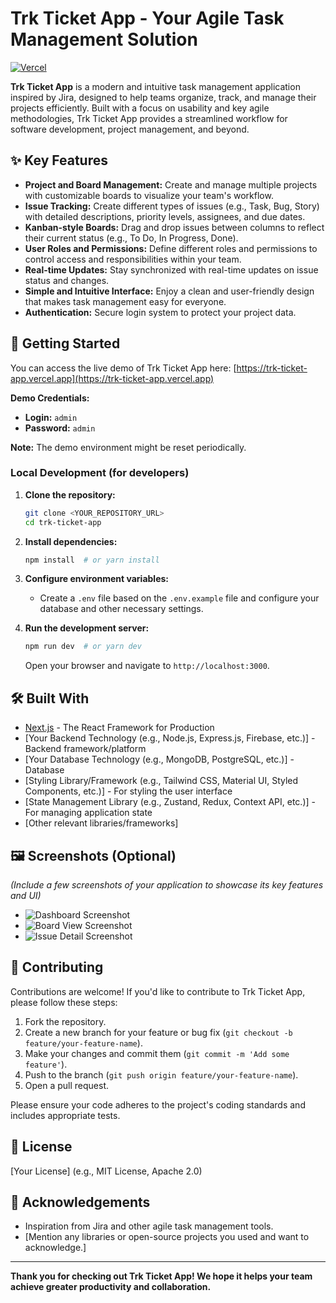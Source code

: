 # Trk Ticket App - Your Agile Task Management Solution

[![Vercel](https://vercel.com/button)](https://trk-ticket-app.vercel.app)

**Trk Ticket App** is a modern and intuitive task management application inspired by Jira, designed to help teams organize, track, and manage their projects efficiently. Built with a focus on usability and key agile methodologies, Trk Ticket App provides a streamlined workflow for software development, project management, and beyond.

## ✨ Key Features






* **Project and Board Management:** Create and manage multiple projects with customizable boards to visualize your team's workflow.
* **Issue Tracking:** Create different types of issues (e.g., Task, Bug, Story) with detailed descriptions, priority levels, assignees, and due dates.
* **Kanban-style Boards:** Drag and drop issues between columns to reflect their current status (e.g., To Do, In Progress, Done).
* **User Roles and Permissions:** Define different roles and permissions to control access and responsibilities within your team.
* **Real-time Updates:** Stay synchronized with real-time updates on issue status and changes.
* **Simple and Intuitive Interface:** Enjoy a clean and user-friendly design that makes task management easy for everyone.
* **Authentication:** Secure login system to protect your project data.

## 🚀 Getting Started

You can access the live demo of Trk Ticket App here: [https://trk-ticket-app.vercel.app](https://trk-ticket-app.vercel.app)

**Demo Credentials:**

* **Login:** `admin`
* **Password:** `admin`

**Note:** The demo environment might be reset periodically.

### Local Development (for developers)

1.  **Clone the repository:**
    ```bash
    git clone <YOUR_REPOSITORY_URL>
    cd trk-ticket-app
    ```

2.  **Install dependencies:**
    ```bash
    npm install  # or yarn install
    ```

3.  **Configure environment variables:**
    * Create a `.env` file based on the `.env.example` file and configure your database and other necessary settings.

4.  **Run the development server:**
    ```bash
    npm run dev  # or yarn dev
    ```

    Open your browser and navigate to `http://localhost:3000`.

## 🛠️ Built With

* [Next.js](https://nextjs.org/) - The React Framework for Production
* [Your Backend Technology (e.g., Node.js, Express.js, Firebase, etc.)] - Backend framework/platform
* [Your Database Technology (e.g., MongoDB, PostgreSQL, etc.)] - Database
* [Styling Library/Framework (e.g., Tailwind CSS, Material UI, Styled Components, etc.)] - For styling the user interface
* [State Management Library (e.g., Zustand, Redux, Context API, etc.)] - For managing application state
* [Other relevant libraries/frameworks]

## 🖼️ Screenshots (Optional)

*(Include a few screenshots of your application to showcase its key features and UI)*

* ![Dashboard Screenshot](link-to-your-screenshot-1.png)
* ![Board View Screenshot](link-to-your-screenshot-2.png)
* ![Issue Detail Screenshot](link-to-your-screenshot-3.png)

## 🤝 Contributing

Contributions are welcome! If you'd like to contribute to Trk Ticket App, please follow these steps:

1.  Fork the repository.
2.  Create a new branch for your feature or bug fix (`git checkout -b feature/your-feature-name`).
3.  Make your changes and commit them (`git commit -m 'Add some feature'`).
4.  Push to the branch (`git push origin feature/your-feature-name`).
5.  Open a pull request.

Please ensure your code adheres to the project's coding standards and includes appropriate tests.

## 📄 License

[Your License] (e.g., MIT License, Apache 2.0)

## 🙏 Acknowledgements

* Inspiration from Jira and other agile task management tools.
* [Mention any libraries or open-source projects you used and want to acknowledge.]

---

**Thank you for checking out Trk Ticket App! We hope it helps your team achieve greater productivity and collaboration.**
